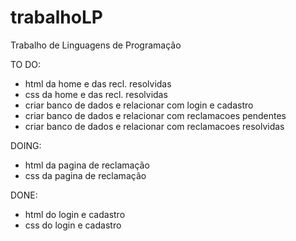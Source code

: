 # trabalhoLP
Trabalho de Linguagens de Programação

TO DO:

- html da home e das recl. resolvidas
- css da home e das recl. resolvidas
- criar banco de dados e relacionar com login e cadastro
- criar banco de dados e relacionar com reclamacoes pendentes
- criar banco de dados e relacionar com reclamacoes resolvidas

DOING:

- html da pagina de reclamação
- css da pagina de reclamação

DONE:

- html do login e cadastro
- css do login e cadastro
